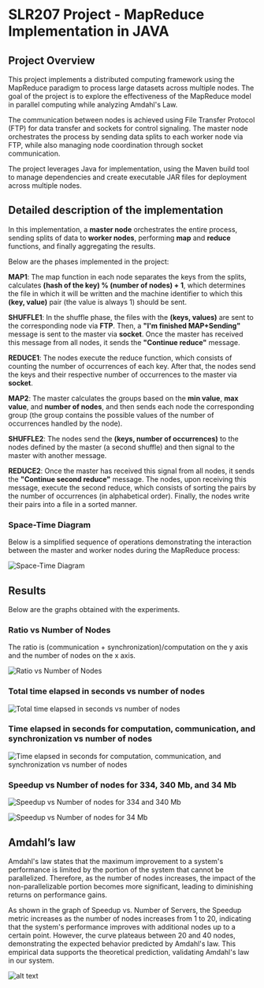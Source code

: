# SLR207 Project - MapReduce Implementation in JAVA
<style>
	img {
		display: block;
		margin-left: auto;
		margin-right: auto;
	}
</style>
## Project Overview
This project implements a distributed computing framework using the MapReduce paradigm to process large datasets across multiple nodes. The goal of the project is to explore the effectiveness of the MapReduce model in parallel computing while analyzing Amdahl's Law.

The communication between nodes is achieved using File Transfer Protocol (FTP) for data transfer and sockets for control signaling. The master node orchestrates the process by sending data splits to each worker node via FTP, while also managing node coordination through socket communication. 

The project leverages Java for implementation, using the Maven build tool to manage dependencies and create executable JAR files for deployment across multiple nodes. 

## Detailed description of the implementation

In this implementation, a **master node** orchestrates the entire process, sending splits of data to **worker nodes**, performing **map** and **reduce** functions, and finally aggregating the results.

Below are the phases implemented in the project:

**MAP1**: The map function in each node separates the keys from the splits, calculates **(hash of the key) % (number of nodes) + 1**, which determines the file in which it will be written and the machine identifier to which this **(key, value)** pair (the value is always 1) should be sent.

**SHUFFLE1**: In the shuffle phase, the files with the **(keys, values)** are sent to the corresponding node via **FTP**. Then, a **"I'm finished MAP+Sending"** message is sent to the master via **socket**. Once the master has received this message from all nodes, it sends the **"Continue reduce"** message.

**REDUCE1**: The nodes execute the reduce function, which consists of counting the number of occurrences of each key. After that, the nodes send the keys and their respective number of occurrences to the master via **socket**.

**MAP2**: The master calculates the groups based on the **min value**, **max value**, and **number of nodes**, and then sends each node the corresponding group (the group contains the possible values of the number of occurrences handled by the node).

**SHUFFLE2**: The nodes send the **(keys, number of occurrences)** to the nodes defined by the master (a second shuffle) and then signal to the master with another message.

**REDUCE2**: Once the master has received this signal from all nodes, it sends the **"Continue second reduce"** message. The nodes, upon receiving this message, execute the second reduce, which consists of sorting the pairs by the number of occurrences (in alphabetical order). Finally, the nodes write their pairs into a file in a sorted manner.

### Space-Time Diagram
Below is a simplified sequence of operations demonstrating the interaction between the master and worker nodes during the MapReduce process:

![Space-Time Diagram](./images/space_time_diagram.png)

## Results

Below are the graphs obtained with the experiments. 

### Ratio vs Number of Nodes
The ratio is (communication + synchronization)/computation on the y axis and the number of nodes on the x axis. 

![Ratio vs Number of Nodes](./images/Ratio_vs_Number_of_Nodes.png)

### Total time elapsed in seconds vs number of nodes

![Total time elapsed in seconds vs number of nodes](./images/Total_time_elapsed_in_seconds_vs_number_of_nodes.png)

### Time elapsed in seconds for computation, communication, and synchronization vs number of nodes

![Time elapsed in seconds for computation, communication, and synchronization vs number of nodes](./images/time_elapsed.png)

### Speedup vs Number of nodes for 334, 340 Mb, and 34 Mb

![Speedup vs Number of nodes for 334 and 340 Mb](./images/speedup_vs_nb_nodes_334_340.png)

![Speedup vs Number of nodes for 34 Mb](./images/speedup_vs_nb_nodes_34.png)

## Amdahl’s law

Amdahl's law states that the maximum improvement to a system's performance is limited by the portion of the system that cannot be parallelized. Therefore, as the number of nodes increases, the impact of the non-parallelizable portion becomes more significant, leading to diminishing returns on performance gains. 

As shown in the graph of Speedup vs. Number of Servers, the Speedup metric increases as the number of nodes increases from 1 to 20, indicating that the system's performance improves with additional nodes up to a certain point. However, the curve plateaus between 20 and 40 nodes, demonstrating the expected behavior predicted by Amdahl's law. This empirical data supports the theoretical prediction, validating Amdahl's law in our system.

![alt text](./images/amdahls-law.png)

